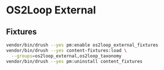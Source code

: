 # OS2Loop External

## Fixtures

```sh
vendor/bin/drush --yes pm:enable os2loop_external_fixtures
vendor/bin/drush --yes content-fixtures:load \
  --groups=os2loop_external,os2loop_taxonomy
vendor/bin/drush --yes pm:uninstall content_fixtures
```
